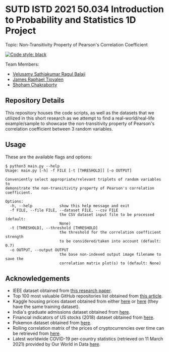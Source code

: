 # SUTD ISTD 2021 50.034 Introduction to Probability and Statistics 1D Project

Topic: Non-Transitivity Property of Pearson's Correlation Coefficient

<a href="https://github.com/psf/black"><img alt="Code style: black" src="https://img.shields.io/badge/code%20style-black-000000.svg?style=for-the-badge"></a>

Team Members:

- [Velusamy Sathiakumar Ragul Balaji](https://github.com/ragulbalaji)
- [James Raphael Tiovalen](https://github.com/jamestiotio)
- [Shoham Chakraborty](https://github.com/shohamc1)

## Repository Details

This repository houses the code scripts, as well as the datasets that we utilized in this short research as we attempt to find a real-world/real-life example/sample to showcase the non-transitivity property of Pearson's correlation coefficient between 3 random variables.

## Usage

These are the available flags and options:

```console
$ python3 main.py --help
Usage: main.py [-h] -f FILE [-t [THRESHOLD]] [-o OUTPUT]

Conveniently select appropriate/relevant triplets of random variables to
demonstrate the non-transitivity property of Pearson's correlation
coefficient.

Options:
  -h, --help            show this help message and exit
  -f FILE, --file FILE, --dataset FILE, --csv FILE
                        the CSV dataset input file to be processed (default:
                        None)
  -t [THRESHOLD], --threshold [THRESHOLD]
                        the threshold for the correlation coefficient strength
                        to be considered/taken into account (default: 0.7)
  -o OUTPUT, --output OUTPUT
                        the base non-indexed output image filename to save the
                        correlation matrix plot(s) to (default: None)
```

## Acknowledgements

- IEEE dataset obtained from [this research paper](https://ieeexplore.ieee.org/document/6862882).
- Top 100 most valuable GitHub repositories list obtained from [this article](https://hackernoon.com/githubs-top-100-most-valuable-repositories-out-of-96-million-bb48caa9eb0b).
- Kaggle housing prices dataset obtained from either [here](https://www.kaggle.com/c/home-data-for-ml-course/data) or [here](https://www.kaggle.com/c/house-prices-advanced-regression-techniques/data) (they have the same training dataset).
- India's graduate admissions dataset obtained from [here](https://www.kaggle.com/mohansacharya/graduate-admissions/data).
- Financial indicators of US stocks (2018) dataset obtained from [here](https://www.kaggle.com/cnic92/200-financial-indicators-of-us-stocks-20142018/data).
- Pokemon dataset obtained from [here](https://www.kaggle.com/mariotormo/complete-pokemon-dataset-updated-090420/data).
- Rolling correlation matrix of the prices of cryptocurrencies over time can be retrieved from [here](https://cryptowat.ch/correlations).
- Latest worldwide COVID-19 per-country statistics (retrieved on 11 March 2021) provided by Our World in Data [here](https://github.com/owid/covid-19-data/tree/master/public/data).